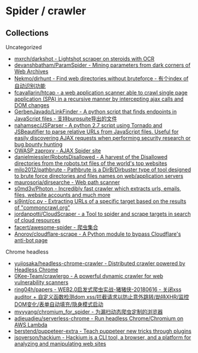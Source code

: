# Spider / crawler

## Collections

Uncategorized

* [mxrch/darkshot - Lightshot scraper on steroids with OCR](https://github.com/mxrch/darkshot)
* [devanshbatham/ParamSpider - Mining parameters from dark corners of Web Archives](https://github.com/devanshbatham/ParamSpider)
* [Nekmo/dirhunt - Find web directories without bruteforce - 有个index of自动识别功能](https://github.com/Nekmo/dirhunt)
* [fcavallarin/htcap - a web application scanner able to crawl single page application (SPA) in a recursive manner by intercepting ajax calls and DOM changes](https://github.com/fcavallarin/htcap)
* [GerbenJavado/LinkFinder - A python script that finds endpoints in JavaScript files - 支持burpsuite导出的文件](https://github.com/GerbenJavado/LinkFinder)
* [nahamsec/JSParser - A python 2.7 script using Tornado and JSBeautifier to parse relative URLs from JavaScript files. Useful for easily discovering AJAX requests when performing security research or bug bounty hunting](https://github.com/nahamsec/JSParser)
* [OWASP zaproxy - AJAX Spider site](https://github.com/zaproxy/zaproxy)
* [danielmiessler/RobotsDisallowed - A harvest of the Disallowed directories from the robots.txt files of the world's top websites](https://github.com/danielmiessler/RobotsDisallowed)
* [milo2012/pathbrute - Pathbrute is a DirB/Dirbuster type of tool designed to brute force directories and files names on web/application servers](https://github.com/milo2012/pathbrute)
* [maurosoria/dirsearche - Web path scanner](https://github.com/maurosoria/dirsearch)
* [s0md3v/Photon - Incredibly fast crawler which extracts urls, emails, files, website accounts and much more](https://github.com/s0md3v/Photon)
* [si9int/cc.py - Extracting URLs of a specific target based on the results of "commoncrawl.org"](https://github.com/si9int/cc.py)
* [jordanpotti/CloudScraper - a Tool to spider and scrape targets in search of cloud resources](https://github.com/jordanpotti/CloudScraper)
* [facert/awesome-spider - 爬虫集合](https://github.com/facert/awesome-spider)
* [Anorov/cloudflare-scrape - A Python module to bypass Cloudflare's anti-bot page](https://github.com/Anorov/cloudflare-scrape)

Chrome headless
 
* [yujiosaka/headless-chrome-crawler - Distributed crawler powered by Headless Chrome](https://github.com/yujiosaka/headless-chrome-crawler)
* [0Kee-Team/crawlergo - A powerful dynamic crawler for web vulnerability scanners](https://github.com/0Kee-Team/crawlergo)
* [ring04h/papers - WEB2.0启发式爬虫实战-猪猪侠-20180616 - 关闭xss auditor + 自定义函数检测dom xss/拦截请求以防止意外跳转/劫持XHR/监控DOM变化/表单自动填充/隐身模式启动](https://github.com/ring04h/papers/blob/master/WEB2.0%E5%90%AF%E5%8F%91%E5%BC%8F%E7%88%AC%E8%99%AB%E5%AE%9E%E6%88%98-%E7%8C%AA%E7%8C%AA%E4%BE%A0-20180616.pdf)
* [myvyang/chromium_for_spider - 为漏扫动态爬虫定制的浏览器](https://github.com/myvyang/chromium_for_spider)
* [adieuadieu/serverless-chrome - Run headless Chrome/Chromium on AWS Lambda](https://github.com/adieuadieu/serverless-chrome)
* [berstend/puppeteer-extra - Teach puppeteer new tricks through plugins](https://github.com/berstend/puppeteer-extra/tree/master/packages/puppeteer-extra)
* [jsoverson/hackium - Hackium is a CLI tool, a browser, and a platform for analyzing and manipulating web sites](https://github.com/jsoverson/hackium)


